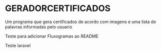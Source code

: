 # GERADORCERTIFICADOS
Um programa que gera certificados de acordo com imagens e uma lista de palavras informadas pelo usuario





Teste para adicionar Fluxogramas ao README

Teste laravel